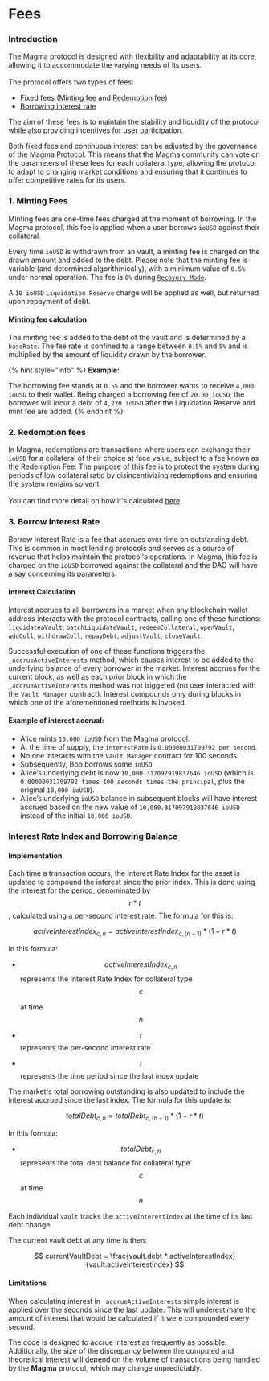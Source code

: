 # Fees

### Introduction

The Magma protocol is designed with flexibility and adaptability at its core, allowing it to accommodate the varying needs of its users. \
\
The protocol offers two types of fees: &#x20;

* Fixed fees ([Minting fee](fees.md#1.-minting-fees) and [Redemption fee](fees.md#2.-redemption-fees))
* [Borrowing interes](fees.md#3.-borrow-interest-rate)[t rate](fees.md#3.-borrow-interest-rate)

The aim of these fees is to maintain the stability and liquidity of the protocol while also providing incentives for user participation.

Both fixed fees and continuous interest can be adjusted by the governance of the Magma Protocol. This means that the Magma community can vote on the parameters of these fees for each collateral type, allowing the protocol to adapt to changing market conditions and ensuring that it continues to offer competitive rates for its users.

### 1. Minting Fees

Minting fees are one-time fees charged at the moment of borrowing. In the Magma protocol, this fee is applied when a user borrows `ioUSD` against their collateral.

Every time `ioUSD` is withdrawn from an vault, a minting fee is charged on the drawn amount and added to the debt. Please note that the minting fee is variable (and determined algorithmically), with a minimum value of `0.5%` under normal operation. The fee is `0%` during [`Recovery Mode`](broken-reference).&#x20;

A `10 ioUSD` `Liquidation Reserve` charge will be applied as well, but returned upon repayment of debt.

#### **Minting fee calculation**

The minting fee is added to the debt of the vault and is determined by a `baseRate`. The fee rate is confined to a range between `0.5%` and `5%` and is multiplied by the amount of liquidity drawn by the borrower.

{% hint style="info" %}
**Example:**

The borrowing fee stands at `0.5%` and the borrower wants to receive `4,000 ioUSD` to their wallet. Being charged a borrowing fee of `20.00 ioUSD`, the borrower will incur a debt of `4,220 ioUSD` after the Liquidation Reserve and mint fee are added.
{% endhint %}

### 2. Redemption fees

In Magma, redemptions are transactions where users can exchange their `ioUSD` for a collateral of their choice at face value, subject to a fee known as the Redemption Fee. The purpose of this fee is to protect the system during periods of low collateral ratio by disincentivizing redemptions and ensuring the system remains solvent. \
\
You can find more detail on how it's calculated [here](redemption-mechanism.md#redemption-fee).

### 3. Borrow Interest Rate

Borrow Interest Rate is a fee that accrues over time on outstanding debt. This is common in most lending protocols and serves as a source of revenue that helps maintain the protocol's operations. In Magma, this fee is charged on the `ioUSD` borrowed against the collateral and the DAO will have a say concerning its parameters.

#### Interest Calculation

Interest accrues to all borrowers in a market when any blockchain wallet address interacts with the protocol contracts, calling one of these functions: `liquidateaVault`, `batchLiquidateVault`, `redeemCollateral`, `openVault`, `addColl`, `withdrawColl`, `repayDebt`, `adjustVault`, `closeVault`.&#x20;

Successful execution of one of these functions triggers the `_accrueActiveInterests` method, which causes interest to be added to the underlying balance of every borrower in the market. Interest accrues for the current block, as well as each prior block in which the `_accrueActiveInterests` method was not triggered (no user interacted with the `Vault Manager` contract). Interest compounds only during blocks in which one of the aforementioned methods is invoked.

#### **Example of interest accrual:**

* Alice mints `10,000 ioUSD` from the Magma protocol.&#x20;
* At the time of supply, the `interestRate` is `0.00000031709792 per second`.&#x20;
* No one interacts with the `Vault Manager` contract for 100 seconds.&#x20;
* Subsequently, Bob borrows some `ioUSD`.&#x20;
* Alice’s underlying debt is now `10,000.317097919837646 ioUSD` (which is `0.00000031709792 times 100 seconds times the principal`, plus the original `10,000 ioUSD`).&#x20;
* Alice’s underlying `ioUSD` balance in subsequent blocks will have interest accrued based on the new value of `10,000.317097919837646 ioUSD` instead of the initial `10,000 ioUSD`.

### Interest Rate Index and Borrowing Balance

#### **Implementation**

Each time a transaction occurs, the Interest Rate Index for the asset is updated to compound the interest since the prior index. This is done using the interest for the period, denominated by $$r * t$$ , calculated using a per-second interest rate. The formula for this is:

$$
activeInterestIndex_{c,n} = activeInterestIndex_{c,(n-1)} * (1 + r * t)
$$

In this formula:

*   $$activeInterestIndex_{c,n}$$ represents the Interest Rate Index for collateral type $$c$$

    &#x20;at time $$n$$
* $$r$$ represents the per-second interest rate
* $$t$$ represents the time period since the last index update

The market's total borrowing outstanding is also updated to include the interest accrued since the last index. The formula for this update is:

$$
totalDebt_{c,n} = totalDebt_{c,(n-1)} * (1 + r * t)
$$

In this formula:

* $$totalDebt_{c,n}$$ represents the total debt balance for collateral type $$c$$ at time $$n$$

Each individual `vault` tracks the `activeInterestIndex` at the time of its last debt change.

The current vault debt at any time is then:

$$
currentVaultDebt = \frac{vault.debt * activeInterestIndex}{vault.activeInterestIndex}
$$

#### **Limitations**

When calculating interest in `_accrueActiveInterests` simple interest is applied over the seconds since the last update. This will underestimate the amount of interest that would be calculated if it were compounded every second.

The code is designed to accrue interest as frequently as possible. Additionally, the size of the discrepancy between the computed and theoretical interest will depend on the volume of transactions being handled by the **Magma** protocol, which may change unpredictably.
